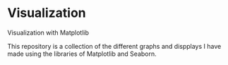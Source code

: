 # Visualization
Visualization with Matplotlib

This repository is a collection of the different graphs and dispplays I have made using the libraries of Matplotlib and Seaborn.

